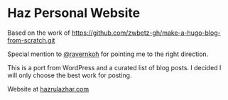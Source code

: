 # Haz Personal Website

<!--[![Netlify Status](https://api.netlify.com/api/v1/badges/53882522-ddef-46ec-b8b0-d1a2e4b8af5b/deploy-status)](https://app.netlify.com/sites/make-a-hugo-blog-from-scratch/deploys)-->

Based on the work of https://github.com/zwbetz-gh/make-a-hugo-blog-from-scratch.git

Special mention to [@ravernkoh](https://github.com/ravernkoh) for pointing me to the right direction.

This is a port from WordPress and a curated list of blog posts. I decided I will only choose the best work for posting.

Website at [hazrulazhar.com](https://www.hazrulazhar.com)